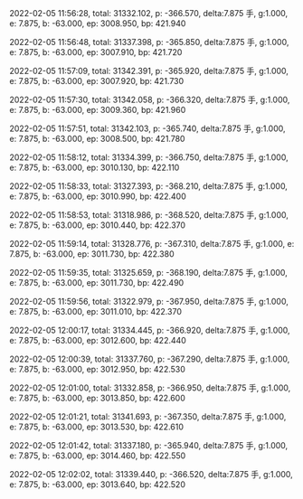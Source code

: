 2022-02-05 11:56:28, total: 31332.102, p: -366.570, delta:7.875 手, g:1.000, e: 7.875, b: -63.000, ep: 3008.950, bp: 421.940

2022-02-05 11:56:48, total: 31337.398, p: -365.850, delta:7.875 手, g:1.000, e: 7.875, b: -63.000, ep: 3007.910, bp: 421.720

2022-02-05 11:57:09, total: 31342.391, p: -365.920, delta:7.875 手, g:1.000, e: 7.875, b: -63.000, ep: 3007.920, bp: 421.730

2022-02-05 11:57:30, total: 31342.058, p: -366.320, delta:7.875 手, g:1.000, e: 7.875, b: -63.000, ep: 3009.360, bp: 421.960

2022-02-05 11:57:51, total: 31342.103, p: -365.740, delta:7.875 手, g:1.000, e: 7.875, b: -63.000, ep: 3008.500, bp: 421.780

2022-02-05 11:58:12, total: 31334.399, p: -366.750, delta:7.875 手, g:1.000, e: 7.875, b: -63.000, ep: 3010.130, bp: 422.110

2022-02-05 11:58:33, total: 31327.393, p: -368.210, delta:7.875 手, g:1.000, e: 7.875, b: -63.000, ep: 3010.990, bp: 422.400

2022-02-05 11:58:53, total: 31318.986, p: -368.520, delta:7.875 手, g:1.000, e: 7.875, b: -63.000, ep: 3010.440, bp: 422.370

2022-02-05 11:59:14, total: 31328.776, p: -367.310, delta:7.875 手, g:1.000, e: 7.875, b: -63.000, ep: 3011.730, bp: 422.380

2022-02-05 11:59:35, total: 31325.659, p: -368.190, delta:7.875 手, g:1.000, e: 7.875, b: -63.000, ep: 3011.730, bp: 422.490

2022-02-05 11:59:56, total: 31322.979, p: -367.950, delta:7.875 手, g:1.000, e: 7.875, b: -63.000, ep: 3011.010, bp: 422.370

2022-02-05 12:00:17, total: 31334.445, p: -366.920, delta:7.875 手, g:1.000, e: 7.875, b: -63.000, ep: 3012.600, bp: 422.440

2022-02-05 12:00:39, total: 31337.760, p: -367.290, delta:7.875 手, g:1.000, e: 7.875, b: -63.000, ep: 3012.950, bp: 422.530

2022-02-05 12:01:00, total: 31332.858, p: -366.950, delta:7.875 手, g:1.000, e: 7.875, b: -63.000, ep: 3013.850, bp: 422.600

2022-02-05 12:01:21, total: 31341.693, p: -367.350, delta:7.875 手, g:1.000, e: 7.875, b: -63.000, ep: 3013.530, bp: 422.610

2022-02-05 12:01:42, total: 31337.180, p: -365.940, delta:7.875 手, g:1.000, e: 7.875, b: -63.000, ep: 3014.460, bp: 422.550

2022-02-05 12:02:02, total: 31339.440, p: -366.520, delta:7.875 手, g:1.000, e: 7.875, b: -63.000, ep: 3013.640, bp: 422.520